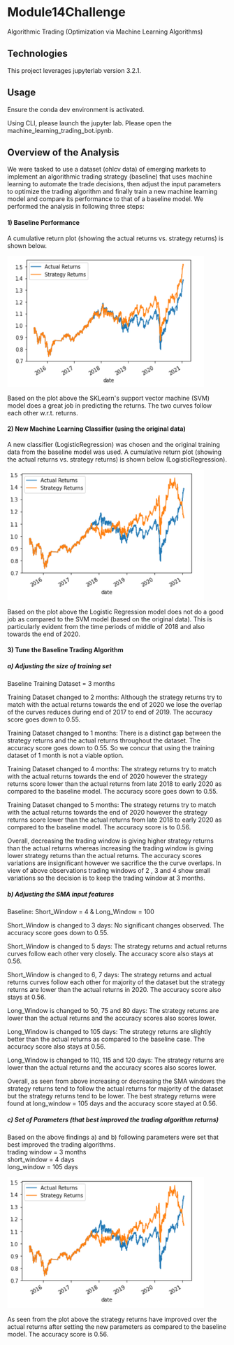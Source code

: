 # Module14Challenge
Algorithmic Trading (Optimization via Machine Learning Algorithms)

## Technologies

This project leverages jupyterlab version 3.2.1.

## Usage

Ensure the conda dev environment is activated.

Using CLI, please launch the jupyter lab. Please open the machine_learning_trading_bot.ipynb. 

## Overview of the Analysis

We were tasked to use a dataset (ohlcv data) of emerging markets to implement an algorithmic trading strategy (baseline) that uses machine learning to automate the trade decisions, then adjust the input parameters to optimize the trading algorithm and finally train a new machine learning model and compare its performance to that of a baseline model. We performed the analysis in following three steps:   

#### 1) Baseline Performance

A cumulative return plot (showing the actual returns vs. strategy returns) is shown below.

<img src="Images/base.PNG" width="450" height="300">

Based on the plot above the SKLearn's support vector machine (SVM) model does a great job in predicting the returns. The two curves follow each other w.r.t. returns.

#### 2) New Machine Learning Classifier (using the original data)

A new classifier (LogisticRegression) was chosen and the original training data from the baseline model was used.
A cumulative return plot (showing the actual returns vs. strategy returns) is shown below (LogisticRegression).

<img src="Images/new.PNG" width="450" height="300">

Based on the plot above the Logistic Regression model does not do a good job as compared to the SVM model (based on the original data). This is particularly evident from the time periods of middle of 2018 and also towards the end of 2020.

#### 3) Tune the Baseline Trading Algorithm

##### a) Adjusting the size of training set
Baseline Training Dataset = 3 months

Training Dataset changed to 2 months: Although the strategy returns try to match with the actual returns towards the end of 2020 we lose the overlap of the curves reduces during end of 2017 to end of 2019. The accuracy score goes down to 0.55.

Training Dataset changed to 1 months: There is a distinct gap between the strategy returns and the actual returns throughout the dataset. The accuracy score goes down to 0.55. So we concur that using the training dataset of 1 month is not a viable option.

Training Dataset changed to 4 months: The strategy returns try to match with the actual returns towards the end of 2020 however the strategy returns score lower than the actual returns from late 2018 to early 2020 as compared to the baseline model. The accuracy score goes down to 0.55.

Training Dataset changed to 5 months: The strategy returns try to match with the actual returns towards the end of 2020 however the strategy returns score lower than the actual returns from late 2018 to early 2020 as compared to the baseline model. The accuracy score is to 0.56.

Overall, decreasing the trading window is giving higher strategy returns than the actual returns whereas increasing the trading window is giving lower strategy returns than the actual returns. The accuracy scores variations are insignificant however we sacrifice the the curve overlaps. In view of above observations trading windows of 2 , 3 and 4 show small variations so the decision is to keep the trading window at 3 months.

##### b) Adjusting the SMA input features
Baseline: Short_Window = 4 & Long_Window = 100

Short_Window is changed to 3 days: No significant changes observed. The accuracy score goes down to 0.55.

Short_Window is changed to 5 days: The strategy returns and actual returns curves follow each other very closely. The accuracy score also stays at 0.56.

Short_Window is changed to 6, 7 days: The strategy returns and actual returns curves follow each other for majority of the dataset but the strategy returns are lower than the actual returns in 2020. The accuracy score also stays at 0.56.

Long_Window is changed to 50, 75 and 80 days: The strategy returns are lower than the actual returns and the accuracy scores also scores lower.

Long_Window is changed to 105 days: The strategy returns are slightly better than the actual returns as compared to the baseline case. The accuracy score also stays at 0.56.

Long_Window is changed to 110, 115 and 120 days: The strategy returns are lower than the actual returns and the accuracy scores also scores lower.

Overall, as seen from above increasing or decreasing the SMA windows the strategy returns tend to follow the actual returns for majority of the dataset but the strategy returns tend to be lower. The best strategy returns were found at long_window = 105 days and the accuracy score stayed at 0.56.

##### c) Set of Parameters (that best improved the trading algorithm returns)
Based on the above findings a) and b) following parameters were set that best improved the trading algorithms.  
trading window = 3 months   
short_window = 4 days   
long_window = 105 days   

<img src="Images/new.PNG" width="450" height="300">

As seen from the plot above the strategy returns have improved over the actual returns after setting the new parameters as compared to the baseline model. The accuracy score is 0.56.


